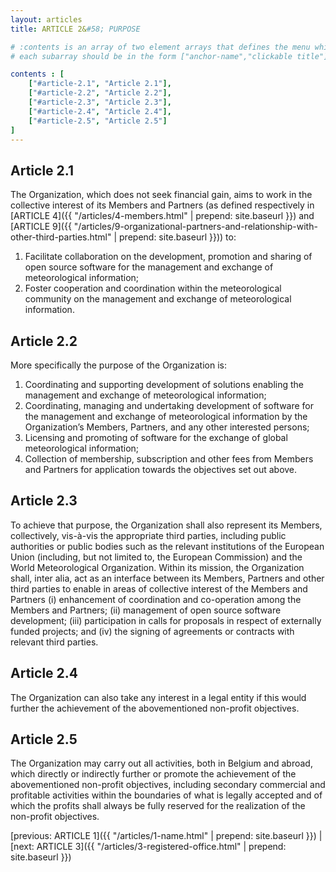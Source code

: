```yaml
---
layout: articles
title: ARTICLE 2&#58; PURPOSE

# :contents is an array of two element arrays that defines the menu which appears in the masthead
# each subarray should be in the form ["anchor-name","clickable title"]

contents : [
    ["#article-2.1", "Article 2.1"],
    ["#article-2.2", "Article 2.2"],
    ["#article-2.3", "Article 2.3"],
    ["#article-2.4", "Article 2.4"],
    ["#article-2.5", "Article 2.5"]
]
---
```


<h2 id="article-2.1">Article 2.1</h2>

The Organization, which does not seek financial gain, aims to work in the collective interest of its Members and Partners (as defined respectively in [ARTICLE 4]({{ "/articles/4-members.html" | prepend: site.baseurl }}) and [ARTICLE 9]({{ "/articles/9-organizational-partners-and-relationship-with-other-third-parties.html" | prepend: site.baseurl }})) to:
1. Facilitate collaboration on the development, promotion and sharing of open source software for the management and exchange of meteorological information;
2. Foster cooperation and coordination within the meteorological community on the management and exchange of meteorological information.

<h2 id="article-2.2">Article 2.2</h2>

More specifically the purpose of the Organization is: 
1. Coordinating and supporting development of solutions enabling the management and exchange of meteorological information;
2. Coordinating, managing and undertaking development of software for the management and exchange of meteorological information by the Organization’s Members, Partners, and any other interested persons;
3. Licensing and promoting of software for the exchange of global meteorological information;
4. Collection of membership, subscription and other fees from Members and Partners for application towards the objectives set out above.

<h2 id="article-2.3">Article 2.3</h2>

To achieve that purpose, the Organization shall also represent its Members, collectively, vis-à-vis the appropriate third parties, including public authorities or public bodies such as the relevant institutions of the European Union (including, but not limited to, the European Commission) and the World Meteorological Organization. Within its mission, the Organization shall, inter alia, act as an interface between its Members, Partners and other third parties to enable in areas of collective interest of the Members and Partners (i) enhancement of coordination and co-operation among the Members and Partners; (ii) management of open source software development; (iii) participation in calls for proposals in respect of externally funded projects; and (iv) the signing of agreements or contracts with relevant third parties.

<h2 id="article-2.4">Article 2.4</h2>

The Organization can also take any interest in a legal entity if this would further the achievement of the abovementioned non-profit objectives. 

<h2 id="article-2.5">Article 2.5</h2>

The Organization may carry out all activities, both in Belgium and abroad, which directly or indirectly further or promote the achievement of the abovementioned non-profit objectives, including secondary commercial and profitable activities within the boundaries of what is legally accepted and of which the profits shall always be fully reserved for the realization of the non-profit objectives.

[previous: ARTICLE 1]({{ "/articles/1-name.html" | prepend: site.baseurl }}) \| [next: ARTICLE 3]({{ "/articles/3-registered-office.html" | prepend: site.baseurl }})
